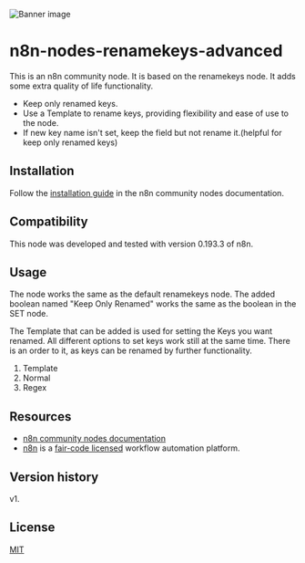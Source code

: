 ![Banner image](https://user-images.githubusercontent.com/10284570/173569848-c624317f-42b1-45a6-ab09-f0ea3c247648.png)

# n8n-nodes-renamekeys-advanced

This is an n8n community node. It is based on the renamekeys node. It adds some extra quality of life functionality.
* Keep only renamed keys.
* Use a Template to rename keys, providing flexibility and ease of use to the node.
* If new key name isn't set, keep the field but not rename it.(helpful for keep only renamed keys)

## Installation

Follow the [installation guide](https://docs.n8n.io/integrations/community-nodes/installation/) in the n8n community nodes documentation.

## Compatibility

This node was developed and tested with version 0.193.3 of n8n.

## Usage

The node works the same as the default renamekeys node. The added boolean named "Keep Only Renamed" works the same as the boolean in the SET node.

The Template that can be added is used for setting the Keys you want renamed.
All different options to set keys work still at the same time.
There is an order to it, as keys can be renamed by further functionality.
1. Template
2. Normal
3. Regex




## Resources

* [n8n community nodes documentation](https://docs.n8n.io/integrations/community-nodes/)
* [n8n](https://n8n.io/) is a [fair-code licensed](https://docs.n8n.io/reference/license/) workflow automation platform.

## Version history

v1.

## License

[MIT](https://github.com/n8n-io/n8n-nodes-starter/blob/master/LICENSE.md)
